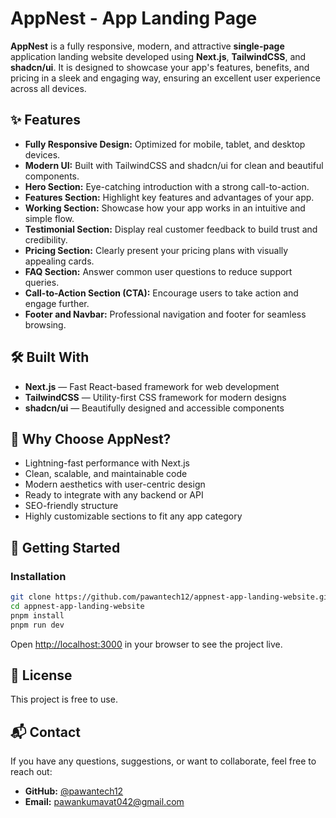 # AppNest - App Landing Page

**AppNest** is a fully responsive, modern, and attractive **single-page** application landing website developed using **Next.js**, **TailwindCSS**, and **shadcn/ui**. It is designed to showcase your app's features, benefits, and pricing in a sleek and engaging way, ensuring an excellent user experience across all devices.

## ✨ Features

- **Fully Responsive Design:** Optimized for mobile, tablet, and desktop devices.
- **Modern UI:** Built with TailwindCSS and shadcn/ui for clean and beautiful components.
- **Hero Section:** Eye-catching introduction with a strong call-to-action.
- **Features Section:** Highlight key features and advantages of your app.
- **Working Section:** Showcase how your app works in an intuitive and simple flow.
- **Testimonial Section:** Display real customer feedback to build trust and credibility.
- **Pricing Section:** Clearly present your pricing plans with visually appealing cards.
- **FAQ Section:** Answer common user questions to reduce support queries.
- **Call-to-Action Section (CTA):** Encourage users to take action and engage further.
- **Footer and Navbar:** Professional navigation and footer for seamless browsing.

## 🛠️ Built With

- **Next.js** — Fast React-based framework for web development
- **TailwindCSS** — Utility-first CSS framework for modern designs
- **shadcn/ui** — Beautifully designed and accessible components

## 📢 Why Choose AppNest?

- Lightning-fast performance with Next.js
- Clean, scalable, and maintainable code
- Modern aesthetics with user-centric design
- Ready to integrate with any backend or API
- SEO-friendly structure
- Highly customizable sections to fit any app category

## 🚀 Getting Started

### Installation

```bash
git clone https://github.com/pawantech12/appnest-app-landing-website.git
cd appnest-app-landing-website
pnpm install
pnpm run dev
```

Open [http://localhost:3000](http://localhost:3000) in your browser to see the project live.

## 📄 License

This project is free to use.

## 📬 Contact

If you have any questions, suggestions, or want to collaborate, feel free to reach out:

- **GitHub:** [@pawantech12](https://github.com/pawantech12)
- **Email:** pawankumavat042@gmail.com
